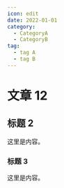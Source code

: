```yaml
---
icon: edit
date: 2022-01-01
category:
  - CategoryA
  - CategoryB
tag:
  - tag A
  - tag B
---
```


# 文章 12

## 标题 2

这里是内容。

### 标题 3

这里是内容。
